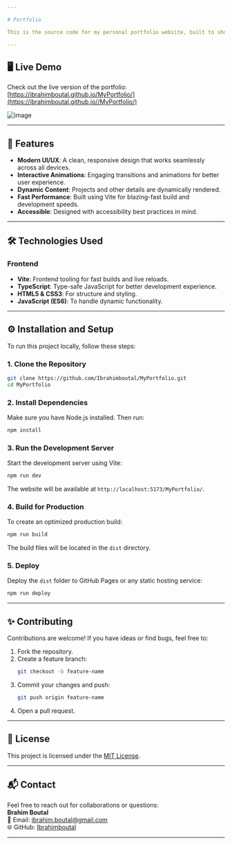 ```yaml
---

# Portfolio

This is the source code for my personal portfolio website, built to showcase my skills, projects, and experience. The website is developed using modern web technologies like **Vite**, **TypeScript**, **JavaScript**, **HTML**, **CSS**, and **Node.js** for optimal performance and scalability.

---
```


## 🖥️ **Live Demo**
Check out the live version of the portfolio:  
[https://ibrahimboutal.github.io/MyPortfolio/](https://ibrahimboutal.github.io//MyPortfolio/)

![image](https://github.com/user-attachments/assets/e63f6382-0640-45ac-9232-06e78eab9ba7)


---

## 🚀 **Features**
- **Modern UI/UX**: A clean, responsive design that works seamlessly across all devices.
- **Interactive Animations**: Engaging transitions and animations for better user experience.
- **Dynamic Content**: Projects and other details are dynamically rendered.
- **Fast Performance**: Built using Vite for blazing-fast build and development speeds.
- **Accessible**: Designed with accessibility best practices in mind.

---

## 🛠️ **Technologies Used**
### **Frontend**
- **Vite**: Frontend tooling for fast builds and live reloads.
- **TypeScript**: Type-safe JavaScript for better development experience.
- **HTML5 & CSS3**: For structure and styling.
- **JavaScript (ES6)**: To handle dynamic functionality.
---

## ⚙️ **Installation and Setup**
To run this project locally, follow these steps:

### **1. Clone the Repository**
```bash
git clone https://github.com/Ibrahimboutal/MyPortfolio.git
cd MyPortfolio
```

### **2. Install Dependencies**
Make sure you have Node.js installed. Then run:
```bash
npm install
```

### **3. Run the Development Server**
Start the development server using Vite:
```bash
npm run dev
```
The website will be available at `http://localhost:5173/MyPortfolio/`.

### **4. Build for Production**
To create an optimized production build:
```bash
npm run build
```
The build files will be located in the `dist` directory.

### **5. Deploy**
Deploy the `dist` folder to GitHub Pages or any static hosting service:
```bash
npm run deploy
```

---

## ✨ **Contributing**
Contributions are welcome! If you have ideas or find bugs, feel free to:
1. Fork the repository.
2. Create a feature branch:
   ```bash
   git checkout -b feature-name
   ```
3. Commit your changes and push:
   ```bash
   git push origin feature-name
   ```
4. Open a pull request.

---

## 📜 **License**
This project is licensed under the [MIT License](LICENSE).

---

## 📬 **Contact**
Feel free to reach out for collaborations or questions:  
**Brahim Boutal**  
📧 Email: [ibrahim.boutal@gmail.com](mailto:ibrahim.boutal@gmail.com)  
🌐 GitHub: [Ibrahimboutal](https://github.com/Ibrahimboutal)

---
